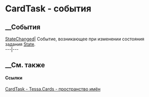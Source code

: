 # CardTask - события
##  __События
[StateChanged](E_Tessa_Cards_CardTask_StateChanged.htm)|  Событие, возникающее
при изменении состояния задания [State](P_Tessa_Cards_CardTask_State.htm).  
---|---  
## __См. также
#### Ссылки
[CardTask - ](T_Tessa_Cards_CardTask.htm)
[Tessa.Cards - пространство имён](N_Tessa_Cards.htm)
